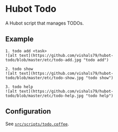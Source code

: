 # Hubot Todo

A Hubot script that manages TODOs.

## Example

    1. todo add <task>
    ![alt text](https://github.com/vishals79/hubot-todo/blob/master/etc/todo-add.jpg "todo add")

    2. todo show
    ![alt text](https://github.com/vishals79/hubot-todo/blob/master/etc/todo-show.jpg "todo show")

    3. todo help
    ![alt text](https://github.com/vishals79/hubot-todo/blob/master/etc/todo-help.jpg "todo help")

## Configuration

See [`src/scripts/todo.coffee`](src/scripts/todo.coffee).

